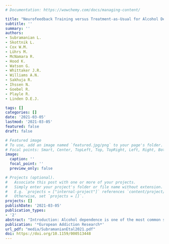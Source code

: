 ```yaml
---
# Documentation: https://wowchemy.com/docs/managing-content/

title: "Neurofeedback Training versus Treatment-as-Usual for Alcohol Dependence: Results of an Early-Phase Randomized Controlled Trial and Neuroimaging Correlates"
subtitle: ''
summary: ''
authors:
- Subramanian L.
- Skottnik L. 
- Cox W.M.
- Lührs M.
- McNamara R.
- Hood K.
- Watson G. 
- Whittaker J.R. 
- Williams A.N.
- Sakhuja R.
- Ihssen N.
- Goebel R.
- Playle R.
- Linden D.E.J.

tags: []
categories: []
date: '2021-03-05'
lastmod: '2021-03-05'
featured: false
draft: false

# Featured image
# To use, add an image named `featured.jpg/png` to your page's folder.
# Focal points: Smart, Center, TopLeft, Top, TopRight, Left, Right, BottomLeft, Bottom, BottomRight.
image:
  caption: ''
  focal_point: ''
  preview_only: false

# Projects (optional).
#   Associate this post with one or more of your projects.
#   Simply enter your project's folder or file name without extension.
#   E.g. `projects = ["internal-project"]` references `content/project/deep-learning/index.md`.
#   Otherwise, set `projects = []`.
projects: []
publishDate: '2021-03-05'
publication_types:
- '2'
abstract: "Introduction: Alcohol dependence is one of the most common substance use disorders, and novel treatment options are urgently needed. Neurofeedback training (NFT) based on real-time functional magnetic resonance imaging (rtf­MRI) has emerged as an attractive candidate for add-on treatments in psychiatry, but its use in alcohol dependence has not been formally investigated in a clinical trial. We investigated the use of rtfMRI-based NFT to prevent relapse in alcohol dependence. Methods: Fifty-two alcohol-dependent patients from the UK who had completed a detoxification program were randomly assigned to a treatment group (receiving rtfMRI NFT in addition to standard care) or the control group (receiving standard care only). At baseline, alcohol consumption was assessed as the primary outcome measure and a variety of psychological, behavioral, and neural parameters as secondary outcome measures to determine feasibility and secondary training effects. Participants in the treatment group underwent 6 NFT sessions over 4 months and were trained to downregulate their brain activation in the salience network in the presence of alcohol stimuli and to upregulate frontal activation in response to pictures related to positive goals. Four, 8, and 12 months after baseline assessment, both groups were followed up with a battery of clinical and psychometric tests. Results: Primary outcome measures showed very low relapse rates for both groups. Analysis of neural secondary outcome measures indicated that the majority of patients modulated the salience system in the desired directions, by decreasing activity in response to alcohol stimuli and increasing activation in response to positive goals. The intervention had a good safety and acceptability profile. Conclusion: We demonstrated that rtfMRI-neurofeedback targeting hyperactivity of the salience network in response to alcohol cues is feasible in currently abstinent patients with alcohol dependence."
publication: '*European Addiction Research*'
url_pdf: "media/SubramanianEtal2021.pdf"
doi: https://doi.org/10.1159/000513448
---
```

